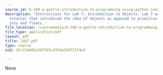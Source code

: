 ```yaml
---
course_id: 6-189-a-gentle-introduction-to-programming-using-python-january-iap-2008
description: 'Instructions for Lab 7: Introduction to Objects. Lab 7 was a walk through
  tutorial that introduced the idea of objects as opposed to primitive types like
  ints and floats.'
file_location: /coursemedia/6-189-a-gentle-introduction-to-programming-using-python-january-iap-2008/d2c23ab03e28f535cd3f8a28d717f4e3_lab7.pdf
file_type: application/pdf
layout: pdf
title: lab7.pdf
type: course
uid: d2c23ab03e28f535cd3f8a28d717f4e3

---
```

None